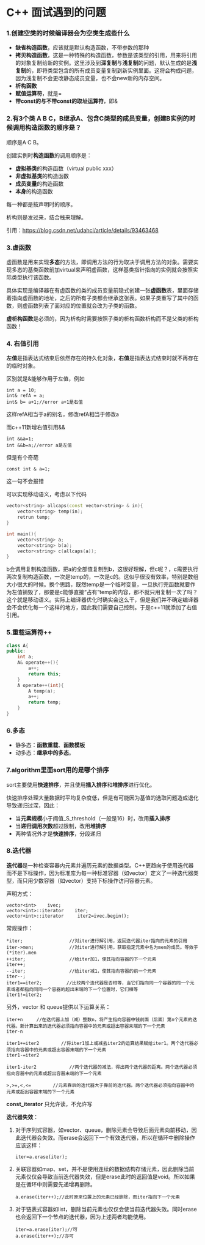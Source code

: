 # C++ 面试遇到的问题

### 1.创建空类的时候编译器会为空类生成些什么

- **缺省构造函数**，应该就是默认构造函数，不带参数的那种
- **拷贝构造函数**，这是一种特殊的构造函数，参数是该类型的引用，用来将引用的对象复制给新的实例。这里涉及到**深复制**与**浅复制**的问题，默认生成的是**浅复制**的，即将类型包含的所有成员变量复制到新实例里面。这将会构成问题，因为浅复制不会更改静态成员变量，也不会new新的内存空间。
- **析构函数**
- **赋值运算符**，就是=
- **带const的与不带const的取址运算符**，即&



### 2.有3个类 A B C，B继承A、包含C类型的成员变量，创建B实例的时候调用构造函数的顺序是？

顺序是A C B。

创建实例时**构造函数**的调用顺序是：

- **虚拟基类**的构造函数（virtual public xxx）
- **非虚拟基类**的构造函数
- **成员变量**的构造函数
- **本身**的构造函数

每一种都是按声明时的顺序。

析构则是发过来，结合栈来理解。

引用：https://blog.csdn.net/udahci/article/details/93463468


### 3.虚函数

虚函数是用来实现**多态**的方法，即调用方法的行为取决于调用方法的对象。需要实现多态的基类函数前加virtual来声明虚函数，这样基类指针指向的实例就会按照实际类型执行该函数。

具体实现是编译器在有虚函数的类的成员变量前隐式创建一张**虚函数**表，里面存储着指向虚函数的地址，之后的所有子类都会继承这张表。如果子类重写了其中的函数，则虚函数列表了面对应的位置就会改为子类的函数。

**虚析构函数**是必须的，因为析构时需要按照子类的析构函数析构而不是父类的析构函数！



### 4. 右值引用

**左值**是指表达式结束后依然存在的持久化对象，**右值**是指表达式结束时就不再存在的临时对象。

区别就是&能够作用于左值，例如

```
int a = 10; 
int& refA = a; 
int& b= a+1;//error a+1是右值
```

这样refA相当于a的别名，修改refA相当于修改a

而c++11新增右值引用&&

```
int &&a=1;
int &&b=a;//error a是左值
```

但是有个奇葩

```
const int & a=1;
```

这一句不会报错

可以实现移动语义，考虑以下代码

```c++
vector<string> allcaps(const vector<string> & in){
    vector<string> temp(in);
    retrun temp;
}

int main(){
    vector<string> a;
    vector<string> b(a);
    vector<string> c(allcaps(a));
}
```

b会调用复制构造函数，把a的全部值复制到b，这很好理解，但c呢？，c需要执行两次复制构造函数，一次是temp的，一次是c的。这似乎很没有效率，特别是数组大小很大的时候。换个思路，既然temp是一个临时变量，一旦执行完函数就要作为左值销毁了，那要是c能够直接“占有”temp的内容，那不就只用复制一次了吗？这个就是移动语义。实际上编译器优化时确实会这么干，但是我们并不确定编译器会不会优化每一个这样的地方，因此我们需要自己控制。于是c++11就添加了右值引用。



### 5.重载运算符++

```c++
class A{
public:
	int a;
	A& operate++(){
		a++;
		return this;
	}
	A operate++(int){
		A temp(a);
		a++;
		return temp;
	}
}
```

### 6.多态

- 静多态：**函数重载**、**函数模板**
- 动多态：**继承中的多态**。




### 7.algorithm里面sort用的是哪个排序

sort主要使用**快速排序**，并且使用**插入排序**和**堆排序**进行优化。

快速排序处理大量数据时平均复杂度低，但是有可能因为基值的选取问题造成退化导致递归过深，因此：

- 当**元素规模**小于阈值_S_threshold（一般是16）时，改用**插入排序**
- 当**递归调用次数**超过限制，改用**堆排序**
- 两种情况外才是**快速排序**，分段递归

### 8.迭代器

**迭代器**是一种检查容器内元素并遍历元素的数据类型。C++更趋向于使用迭代器而不是下标操作，因为标准库为每一种标准容器（如vector）定义了一种迭代器类型，而只用少数容器（如vector）支持下标操作访问容器元素。

声明方式：

```
vector<int>    ivec;
vector<int>::iterator    iter; 
vector<int>::iterator     iter2=ivec.begin();
```

常规操作：

```
*iter;             	   //对iter进行解引用，返回迭代器iter指向的元素的引用
iter->men;         	   //对iter进行解引用，获取指定元素中名为men的成员。等效于(*iter).men
++iter;                //给iter加1，使其指向容器的下一个元素
iter++;
--iter;          	   //给iter减1，使其指向容器的前一个元素
iter--;
iter1==iter2;      	  //比较两个迭代器是否相等，当它们指向同一个容器的同一个元素或者都指向同同一个容器的超出末端的下一个位置时，它们相等 
iter1!=iter2;
```

另外，vector 和 queue提供以下运算关系：

```
iter+n     //在迭代器上加（减）整数n，将产生指向容器中钱前面（后面）第n个元素的迭代器。新计算出来的迭代器必须指向容器中的元素或超出容器末端的下一个元素
iter-n

iter1+=iter2        //将iter1加上或减去iter2的运算结果赋给iter1。两个迭代器必须指向容器中的元素或超出容器末端的下一个元素
iter1-=iter2

iter1-iter2            //两个迭代器的减法，得出两个迭代器的距离。两个迭代器必须指向容器中的元素或超出容器末端的下一个元素

>,>=,<,<=        //元素靠后的迭代器大于靠前的迭代器。两个迭代器必须指向容器中的元素或超出容器末端的下一个元素
```

**const_iterator** 只允许读，不允许写

**迭代器失效**：

1. 对于序列式容器，如vector、queue，删除元素会导致后面元素向前移动，因此迭代器会失效。而erase会返回下一个有效迭代器，所以在循环中删除操作应该这样：

   ```
   iter=a.erase(iter);
   ```

   

2. 关联容器如map、set，并不是使用连续的数据结构存储元素，因此删除当前元素仅仅会导致当前迭代器失效，但是erase此时的返回值是void。所以如果是在循环中则需要先递增再删除。

   ```
   a.erase(iter++);//此时原来位置上的元素已经删除，而iter指向下一个元素
   ```

   

3. 对于链表式容器如list，删除当前元素也仅仅会使当前迭代器失效。同时erase也会返回下一个节点的迭代器，因为上述两者均能使用。

   ```
   iter=a.erase(iter);//可
   a.erase(iter++);//亦可
   ```

   
